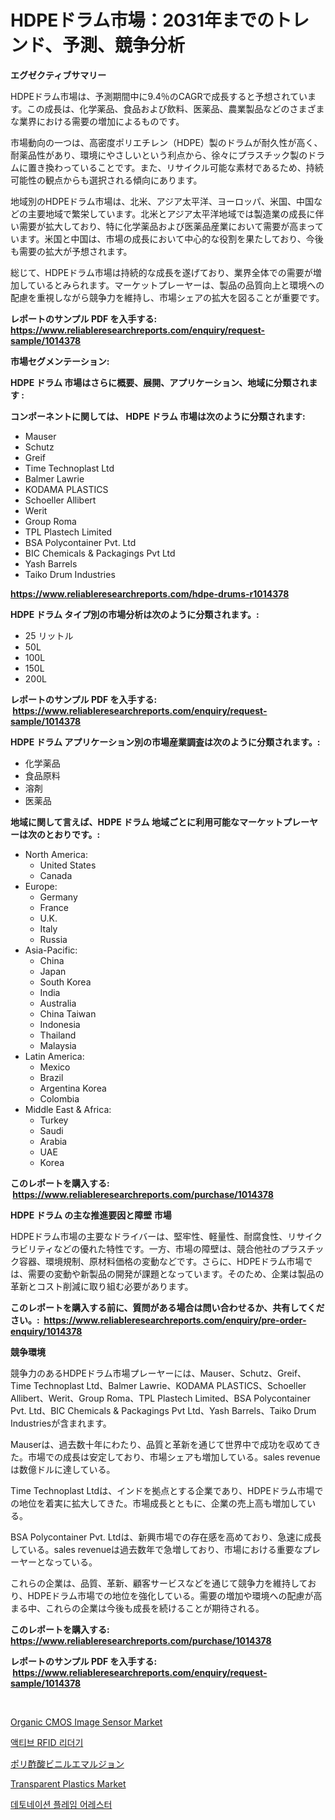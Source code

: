 <p><h1>HDPEドラム市場：2031年までのトレンド、予測、競争分析</h1></p><p><strong>エグゼクティブサマリー</strong></p>
<p><p>HDPEドラム市場は、予測期間中に9.4％のCAGRで成長すると予想されています。この成長は、化学薬品、食品および飲料、医薬品、農業製品などのさまざまな業界における需要の増加によるものです。</p><p>市場動向の一つは、高密度ポリエチレン（HDPE）製のドラムが耐久性が高く、耐薬品性があり、環境にやさしいという利点から、徐々にプラスチック製のドラムに置き換わっていることです。また、リサイクル可能な素材であるため、持続可能性の観点からも選択される傾向にあります。</p><p>地域別のHDPEドラム市場は、北米、アジア太平洋、ヨーロッパ、米国、中国などの主要地域で繁栄しています。北米とアジア太平洋地域では製造業の成長に伴い需要が拡大しており、特に化学薬品および医薬品産業において需要が高まっています。米国と中国は、市場の成長において中心的な役割を果たしており、今後も需要の拡大が予想されます。</p><p>総じて、HDPEドラム市場は持続的な成長を遂げており、業界全体での需要が増加しているとみられます。マーケットプレーヤーは、製品の品質向上と環境への配慮を重視しながら競争力を維持し、市場シェアの拡大を図ることが重要です。</p></p>
<p><strong>レポートのサンプル PDF を入手する: <a href="https://www.reliableresearchreports.com/enquiry/request-sample/1014378">https://www.reliableresearchreports.com/enquiry/request-sample/1014378</a></strong></p>
<p><strong>市場セグメンテーション:</strong></p>
<p><strong> HDPE ドラム 市場はさらに概要、展開、アプリケーション、地域に分類されます :</strong></p>
<p><strong>コンポーネントに関しては、 HDPE ドラム 市場は次のように分類されます: &nbsp;</strong></p>
<p><ul><li>Mauser</li><li>Schutz</li><li>Greif</li><li>Time Technoplast Ltd</li><li>Balmer Lawrie</li><li>KODAMA PLASTICS</li><li>Schoeller Allibert</li><li>Werit</li><li>Group Roma</li><li>TPL Plastech Limited</li><li>BSA Polycontainer Pvt. Ltd</li><li>BIC Chemicals & Packagings Pvt Ltd</li><li>Yash Barrels</li><li>Taiko Drum Industries</li></ul></p>
<p><strong><a href="https://www.reliableresearchreports.com/hdpe-drums-r1014378">https://www.reliableresearchreports.com/hdpe-drums-r1014378</a></strong></p>
<p><strong> HDPE ドラム タイプ別の市場分析は次のように分類されます。:</strong></p>
<p><ul><li>25 リットル</li><li>50L</li><li>100L</li><li>150L</li><li>200L</li></ul></p>
<p><strong>レポートのサンプル PDF を入手する: &nbsp;<a href="https://www.reliableresearchreports.com/enquiry/request-sample/1014378">https://www.reliableresearchreports.com/enquiry/request-sample/1014378</a></strong></p>
<p><strong> HDPE ドラム アプリケーション別の市場産業調査は次のように分類されます。:</strong></p>
<p><ul><li>化学薬品</li><li>食品原料</li><li>溶剤</li><li>医薬品</li></ul></p>
<p><strong>地域に関して言えば、HDPE ドラム 地域ごとに利用可能なマーケットプレーヤーは次のとおりです。:</strong></p>
<p><ul>
    <li>
        North America:
        <ul>
            <li>United States</li>
            <li>Canada</li>
        </ul>
    </li>
    <li>
        Europe:
        <ul>
            <li>Germany</li>
            <li>France</li>
            <li>U.K.</li>
            <li>Italy</li>
            <li>Russia</li>
        </ul>
    </li>
    <li>
        Asia-Pacific:
        <ul>
            <li>China</li>
            <li>Japan</li>
            <li>South Korea</li>
            <li>India</li>
            <li>Australia</li>
            <li>China Taiwan</li>
            <li>Indonesia</li>
            <li>Thailand</li>
            <li>Malaysia</li>
        </ul>
    </li>
    <li>
        Latin America:
        <ul>
            <li>Mexico</li>
            <li>Brazil</li>
            <li>Argentina Korea</li>
            <li>Colombia</li>
        </ul>
    </li>
    <li>
        Middle East & Africa:
        <ul>
            <li>Turkey</li>
            <li>Saudi</li>
            <li>Arabia</li>
            <li>UAE</li>
            <li>Korea</li>
        </ul>
    </li>
    </ul></p>
<p><strong>このレポートを購入する: &nbsp;<a href="https://www.reliableresearchreports.com/purchase/1014378">https://www.reliableresearchreports.com/purchase/1014378</a></strong></p>
<p><strong>HDPE ドラム の主な推進要因と障壁 市場</strong></p>
<p><p>HDPEドラム市場の主要なドライバーは、堅牢性、軽量性、耐腐食性、リサイクラビリティなどの優れた特性です。一方、市場の障壁は、競合他社のプラスチック容器、環境規制、原材料価格の変動などです。さらに、HDPEドラム市場では、需要の変動や新製品の開発が課題となっています。そのため、企業は製品の革新とコスト削減に取り組む必要があります。</p></p>
<p><strong>このレポートを購入する前に、質問がある場合は問い合わせるか、共有してください。:&nbsp; <a href="https://www.reliableresearchreports.com/enquiry/pre-order-enquiry/1014378">https://www.reliableresearchreports.com/enquiry/pre-order-enquiry/1014378</a></strong></p>
<p><strong>競争環境</strong></p>
<p><p>競争力のあるHDPEドラム市場プレーヤーには、Mauser、Schutz、Greif、Time Technoplast Ltd、Balmer Lawrie、KODAMA PLASTICS、Schoeller Allibert、Werit、Group Roma、TPL Plastech Limited、BSA Polycontainer Pvt. Ltd、BIC Chemicals & Packagings Pvt Ltd、Yash Barrels、Taiko Drum Industriesが含まれます。</p><p>Mauserは、過去数十年にわたり、品質と革新を通じて世界中で成功を収めてきた。市場での成長は安定しており、市場シェアも増加している。sales revenueは数億ドルに達している。</p><p>Time Technoplast Ltdは、インドを拠点とする企業であり、HDPEドラム市場での地位を着実に拡大してきた。市場成長とともに、企業の売上高も増加している。</p><p>BSA Polycontainer Pvt. Ltdは、新興市場での存在感を高めており、急速に成長している。sales revenueは過去数年で急増しており、市場における重要なプレーヤーとなっている。</p><p>これらの企業は、品質、革新、顧客サービスなどを通じて競争力を維持しており、HDPEドラム市場での地位を強化している。需要の増加や環境への配慮が高まる中、これらの企業は今後も成長を続けることが期待される。</p></p>
<p><strong>このレポートを購入する: &nbsp; <a href="https://www.reliableresearchreports.com/purchase/1014378">https://www.reliableresearchreports.com/purchase/1014378</a></strong></p>
<p><strong>レポートのサンプル PDF を入手する: &nbsp;<a href="https://www.reliableresearchreports.com/enquiry/request-sample/1014378">https://www.reliableresearchreports.com/enquiry/request-sample/1014378</a></strong><strong></strong></p>
<p>&nbsp;</p>
<p><p><a href="https://frill-swim-3cd.notion.site/Organic-CMOS-Image-Sensor-Market-Size-and-Market-Trends-Complete-Industry-Overview-2024-to-2031-df629c5099444b0d90db1f03185ee72b">Organic CMOS Image Sensor Market</a></p><p><a href="https://github.com/Howaoole34545/Market-Research-Report-List-1/blob/main/941205221597.md">액티브 RFID 리더기</a></p><p><a href="https://github.com/AaronVargas43/Market-Research-Report-List-1/blob/main/520906523887.md">ポリ酢酸ビニルエマルジョン</a></p><p><a href="https://issuu.com/reportprime-2/docs/transparent-plastics-market-size-2030.pptx">Transparent Plastics Market</a></p><p><a href="https://github.com/JackieFauhey9089475/Market-Research-Report-List-1/blob/main/422646521598.md">데토네이션 플레임 어레스터</a></p></p>
